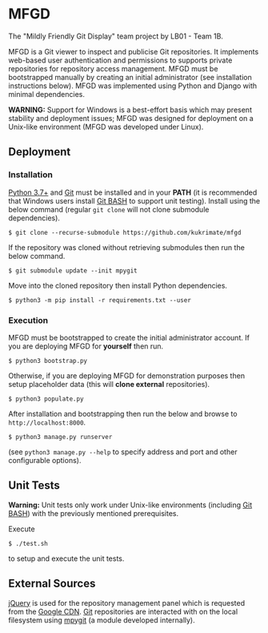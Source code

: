# MFGD
The "Mildly Friendly Git Display" team project by LB01 - Team 1B.

MFGD is a Git viewer to inspect and publicise Git repositories. It implements web-based user authentication and permissions to supports private repositories for repository access management. MFGD must be bootstrapped manually by creating an initial administrator (see installation instructions below). MFGD was implemented using Python and Django with minimal dependencies.

**WARNING:** Support for Windows is a best-effort basis which may present stability and deployment issues; MFGD was designed for deployment on a Unix-like environment (MFGD was developed under Linux).

## Deployment
### Installation
[Python 3.7+](https://www.python.org/downloads/) and [Git](https://git-scm.com/downloads) must be installed and in your **PATH** (it is recommended that Windows users install [Git BASH](https://gitforwindows.org/) to support unit testing).
Install using the below command (regular `git clone` will not clone submodule dependencies).
```term
$ git clone --recurse-submodule https://github.com/kukrimate/mfgd
```
If the repository was cloned without retrieving submodules then run the below command.
```term
$ git submodule update --init mpygit
```
Move into the cloned repository then install Python dependencies.
```term
$ python3 -m pip install -r requirements.txt --user
```

### Execution

MFGD must be bootstrapped to create the initial administrator account.
If you are deploying MFGD for **yourself** then run.
```term
$ python3 bootstrap.py
```
Otherwise, if you are deploying MFGD for demonstration purposes then setup placeholder data (this will **clone external** repositories).
```term
$ python3 populate.py
```
After installation and bootstrapping then run the below and browse to `http://localhost:8000`.
```term
$ python3 manage.py runserver
```
(see `python3 manage.py --help` to specify address and port and other configurable options).

## Unit Tests
**Warning:** Unit tests only work under Unix-like environments (including [Git BASH](https://gitforwindows.org/)) with the previously mentioned prerequisites.

Execute
```term
$ ./test.sh
```
to setup and execute the unit tests.

## External Sources

[jQuery](https://jquery.com/) is used for the repository management panel which is requested from the [Google CDN](https://developers.google.com/speed/libraries/#jquery). [Git](https://git-scm.com/) repositories are interacted with on the local filesystem using [mpygit](https://github.com/kukrimate/mpygit) (a module developed internally).
